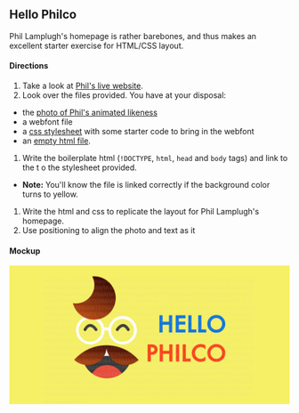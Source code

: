 ## Hello Philco

Phil Lamplugh's homepage is rather barebones, and thus makes an excellent starter exercise for HTML/CSS layout.

#### Directions

1. Take a look at [Phil's live website](http://hellophilco.com/).
1. Look over the files provided. You have at your disposal:
  - the [photo of Phil's animated likeness](images/philco_anime.png)
  - a webfont file
  - a [css stylesheet](stylesheets/style.css) with some starter code to bring in the webfont
  - an [empty html file](index.html).
1. Write the boilerplate html (`!DOCTYPE`, `html`, `head` and `body` tags) and link to the t
o the stylesheet provided. 
  - __Note:__ You'll know the file is linked correctly if the background color turns to yellow.
1. Write the html and css to replicate the layout for Phil Lamplugh's homepage.
1. Use positioning to align the photo and text as it

#### Mockup

![image](images/philco_mockup.png)
